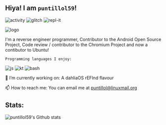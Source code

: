 ## Hiya! I am `puntillol59`!

![activity](https://img.shields.io/static/v1?label=Account&message=Active&color=blue&style=plastic&logo=Git)
![glitch](https://img.shields.io/badge/Glitch-%40puntillol59-ff69b4?style=plastic&logo=glitch)
![repl-it](https://img.shields.io/badge/repl.it-%40LucasPuntillo-lightgrey?style=plastic&logo=repl.it)

![logo](https://lh3.googleusercontent.com/A4uHoXZFPuqtHSaf_1l8kmWTwU1YT21fBkr6tADw1faPZm6ffEOVp80WisOCxbs_jdzfpcPz-fFeVIEYAn3KTRO3L-WFW8eMh1amyzGC4oX5pigpeFB79DHxMBJUwQGO8YR0224k6EO1gjvls78gXkZ6QQVusP6BjBGFUM1UOy_FB3xp6R2lBTsDpMRrE22wBYdF7SUGPRI_xOqvGwnEVjm_5DOyC44l4kYJm2sMl_UGkybivtYN6J-5csLs2DR4NOVFGbXxE8iV8rdappLl_kK6qbv1QCIQ4TcRtrE9h8uaTDjaxOZjZRsF0cP-vDLdOZjNxx-Fdv9bL0EVqQbbDDgaYuXaKIZ2uLECD1mldazGO9e4jawnezefpuQgET3DHj6ZJ10C0GgP9erkpM12JZEb5vcMVwEnJ8ZtY8ByrloZHVZdZLiQkb4UbgfXe08y912Ehz1OYjgZqNHEK-4_-_J2c4XlIPpROhf-yOmBv1kBQrc935whwYrrITzdrIIjnfGLXgBWPA4AwhiSDjmtI7nnnyiVd0miJJiHBk6OFnjLv1zmDovHnXithrPXGoem7KX4YbEBELKIEHOyCC2nYhNimfywDYzSKl17XClg8i7iQ5hYwbQqQAFfoHVA_-K1XedP_q6vMyjkAIp5Zy2nAKoLWGaxTYloUAMvsAt0u-4en1fIXIKyiOgzXTny=s218-no?authuser=0)

I'm a reverse engineer programmer, Contributor to the Android Open Source Project, Code review / contributor to the Chromium Project and now a contibutor to Ubuntu!

    Programming languages I enjoy: 

![js](https://img.shields.io/badge/*-Javascript-yellow?style=plastic&logo=javascript)
![kt](https://img.shields.io/badge/*-Kotlin-blue?style=plastic&logo=kotlin)
![bash](https://img.shields.io/badge/*-bash-lightgrey?style=plastic&logo=gnu-bash)

🔭 I’m currently working on: A dahliaOS rEFInd flavour

📫 How to reach me: You can email me at puntillol@linuxmail.org

## Stats:

![puntillol59's Github stats](https://github-readme-stats.vercel.app/api?username=puntillol59&show_icons=true&theme=tokyonight)
